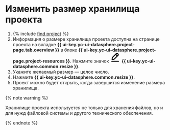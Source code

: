 # Изменить размер хранилища проекта

1. {% include [find project](../../../_includes/datasphere/ui-find-project.md) %}
1. Информация о размере хранилища проекта доступна на странице проекта на вкладке **{{ ui-key.yc-ui-datasphere.project-page.tab.overview }}** в блоке **{{ ui-key.yc-ui-datasphere.project-page.project-resources }}**. Нажмите значок ![pencil](../../../_assets/console-icons/pencil-to-line.svg) **{{ ui-key.yc-ui-datasphere.common.resize }}**.
1. Укажите желаемый размер — целое число.
1. Нажмите **{{ ui-key.yc-ui-datasphere.common.resize }}**.
1. Проект можно будет открыть, когда завершится изменение размера хранилища. 

{% note warning %}

Хранилище проекта используется не только для хранения файлов, но и для нужд файловой системы и другого технического обеспечения.

{% endnote %}